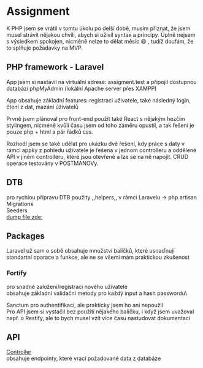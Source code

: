 # Assignment

K PHP jsem se vrátil v tomtu úkolu po delší době, musím přiznat, že jsem musel strávit nějakou chvíli, abych si oživil syntax a principy. Úplně nejsem s výsledkem spokojen, nicméně nelze to dělat měsíc :smile: , tudíž doufám, že to splňuje požadavky na MVP.

## PHP framework - Laravel

App jsem si nastavil na virtuální adrese: assigment.test a připojil dostupnou databázi phpMyAdmin (lokální Apache server přes XAMPP)

App obsahuje základní features: registraci uživatele, také následný login, čtení z dat, mazání úživatelů

Prvně jsem plánoval pro front-end použít také React s nějakým hezčím stylingem, nicméně kvůli času jsem od toho záměru opustil, a tak řešení je pouze php + html a pár řádků css.

Rozhodl jsem se také udělat pro ukázku dvě řešení, kdy práce s daty v rámci appky z pohledu uživatele je řešena v jednom controlleru a oddělené API v jiném controlleru, které jsou otevřené a lze se na ně napojit. CRUD operace testovány v POSTMANOVy.

## DTB

pro rychlou přípravu DTB použity ,,helpers,, v rámci Laravelu -> php artisan\
Migrations\
Seeders\
[dump file zde:](assignment.sql)

## Packages

Laravel už sam o sobě obsahuje množství balíčků, které usnaďnují standartní oparace a funkce, ale ne se všemi mám praktickou zkušenost

### Fortify

pro snadné založení/registraci nového uživatele\
obsahuje základní validační metody pro každý input a hash passwordu\

Sanctum pro authentifikaci, ale prakticky jsem ho ani nepoužil\
Pro API jsem si vystačil bez použití nějakého balíčku, i když jsem uvažoval např. o Restify, ale to bych musel vzít více času nastudovat dokumentaci

## API

[Controller](app/Http/Controllers/Api/UsersController.php)\
obsahuje endpointy, které vrací požadované data z databáze
